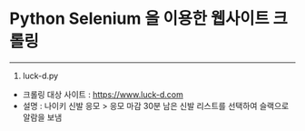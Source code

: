 # Python Selenium 을 이용한 웹사이트 크롤링
* * * 
1. luck-d.py
+ 크롤링 대상 사이트 : https://www.luck-d.com
+ 설명 : 나이키 신발 응모 > 응모 마감 30분 남은 신발 리스트를 선택하여 슬랙으로 알람을 보냄
